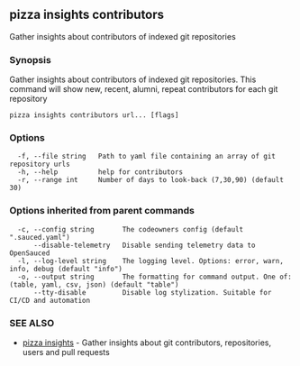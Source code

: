 ## pizza insights contributors

Gather insights about contributors of indexed git repositories

### Synopsis

Gather insights about contributors of indexed git repositories. This command will show new, recent, alumni, repeat contributors for each git repository

```
pizza insights contributors url... [flags]
```

### Options

```
  -f, --file string   Path to yaml file containing an array of git repository urls
  -h, --help          help for contributors
  -r, --range int     Number of days to look-back (7,30,90) (default 30)
```

### Options inherited from parent commands

```
  -c, --config string       The codeowners config (default ".sauced.yaml")
      --disable-telemetry   Disable sending telemetry data to OpenSauced
  -l, --log-level string    The logging level. Options: error, warn, info, debug (default "info")
  -o, --output string       The formatting for command output. One of: (table, yaml, csv, json) (default "table")
      --tty-disable         Disable log stylization. Suitable for CI/CD and automation
```

### SEE ALSO

* [pizza insights](pizza_insights.md)	 - Gather insights about git contributors, repositories, users and pull requests

